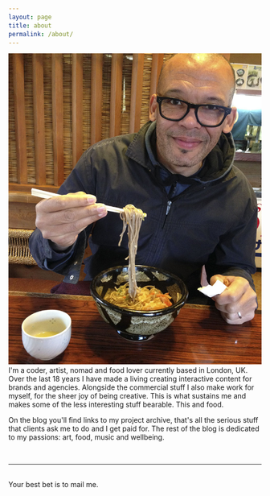```yaml
---
layout: page
title: about
permalink: /about/
---
```


<img class="col one right" src="/images/prof_pic.jpg">

<br/>
I'm a coder, artist, nomad and food lover currently based in London, UK. Over the last 18 years I have made a living creating interactive content for brands and agencies. Alongside the commercial stuff I also make work for myself, for the sheer joy of being creative. This is what sustains me and makes some of the less interesting stuff bearable. This and food.

On the blog you'll find links to my project archive, that's all the serious stuff that clients ask me to do and I get paid for. The rest of the blog is dedicated to my passions: art, food, music and wellbeing.


<br/>
<hr/>
<br/>
<span class="contacticon center">
	<a href="mailto:mail@jonrowe.com"><i class="fa fa-envelope-square"></i></a>
	<a href="https://github.com" target="_blank"><i class="fa fa-github-square"></i></a>
	<a href="https://www.linkedin.com" target="_blank"><i class="fa fa-linkedin-square"></i></a>
	<a href="http://tumblr.com" target="_blank"><i class="fa fa-tumblr-square"></i></a>
	<a href="https://twitter.com" target="_blank"><i class="fa fa-twitter-square"></i></a>
</span>

<div class="col three caption">
	Your best bet is to mail me.
</div>


